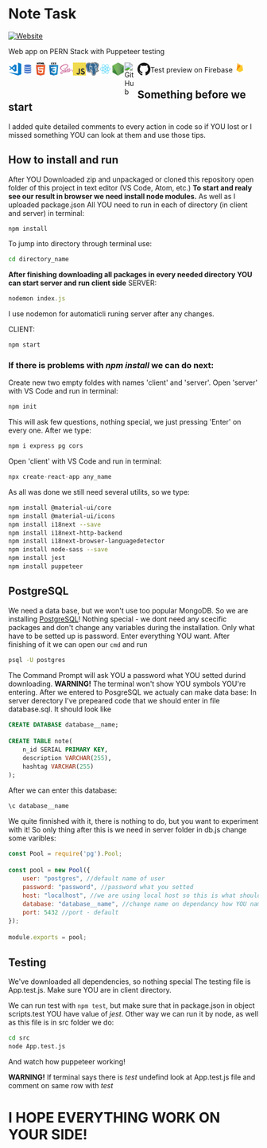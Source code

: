 # Note Task #

[![Website](https://img.shields.io/website?label=Node%20Task&down_color=lightgrey&down_message=Node%20Task&style=flat-square&up_color=%23f50057&up_message=TRY&url=https%3A%2F%2Fnotesaionystask.web.app%2F)](https://notesaionystask.web.app/)

Web app on PERN Stack with Puppeteer testing

<img class="weblist" align="left" alt="Visual Studio Code" width="26px" src="https://raw.githubusercontent.com/github/explore/80688e429a7d4ef2fca1e82350fe8e3517d3494d/topics/visual-studio-code/visual-studio-code.png" /><img class="weblist" align="left" alt="Visual Studio Code" width="26px" src="https://raw.githubusercontent.com/github/explore/80688e429a7d4ef2fca1e82350fe8e3517d3494d/topics/sql/sql.png" /><img class="weblist" align="left" alt="HTML5" width="26px" src="https://raw.githubusercontent.com/github/explore/80688e429a7d4ef2fca1e82350fe8e3517d3494d/topics/html/html.png" /><img class="weblist" align="left" alt="CSS3" width="26px" src="https://raw.githubusercontent.com/github/explore/80688e429a7d4ef2fca1e82350fe8e3517d3494d/topics/css/css.png" /><img class="weblist" align="left" alt="Sass" width="26px" src="https://raw.githubusercontent.com/github/explore/80688e429a7d4ef2fca1e82350fe8e3517d3494d/topics/sass/sass.png" /><img class="weblist" align="left" alt="JavaScript" width="26px" src="https://raw.githubusercontent.com/github/explore/80688e429a7d4ef2fca1e82350fe8e3517d3494d/topics/javascript/javascript.png" /><img class="weblist" align="left" alt="React" width="26px" src="https://raw.githubusercontent.com/github/explore/80688e429a7d4ef2fca1e82350fe8e3517d3494d/topics/postgresql/postgresql.png" /><img class="weblist" align="left" alt="React" width="26px" src="https://raw.githubusercontent.com/github/explore/80688e429a7d4ef2fca1e82350fe8e3517d3494d/topics/react/react.png" /><img class="weblist" align="left" alt="Node.js" width="26px" src="https://raw.githubusercontent.com/github/explore/80688e429a7d4ef2fca1e82350fe8e3517d3494d/topics/nodejs/nodejs.png" /><img class="weblist" align="left" alt="GitHub" width="26px" src="https://habrastorage.org/webt/mr/mp/vo/mrmpvoy3c9sicju-zbxkob3i-3w.png" /><img class="weblist" align="left" alt="GitHub" width="26px" src="https://raw.githubusercontent.com/github/explore/78df643247d429f6cc873026c0622819ad797942/topics/github/github.png" />

Test preview on Firebase <img src="https://raw.githubusercontent.com/github/explore/80688e429a7d4ef2fca1e82350fe8e3517d3494d/topics/firebase/firebase.png" height = "20px">

## Something before we start ##

I added quite detailed comments to every action in code so if YOU lost or I missed something YOU can look at them and use those tips.
## How to install and run ##
After YOU Downloaded zip and unpackaged or cloned this repository open folder of this project in text editor (VS Code, Atom, etc.)
**To start and realy see our result in browser we need install node modules.**
As well as I uploaded package.json
All YOU need to run in each of directory (in client and server) in terminal:
```bash
npm install
```
To jump into directory through terminal use:
```bash
cd directory_name
```
**After finishing downloading all packages in every needed directory YOU can start server and run client side**
SERVER:
```js
nodemon index.js
```
I use nodemon for automaticli runing server after any changes.

CLIENT:
```bash
npm start
```

### If there is problems with *npm install* we can do next:

Create new two empty foldes with names 'client' and 'server'.
Open 'server' with VS Code and run in terminal:
```bash
npm init
```
This will ask few questions, nothing special, we just pressing 'Enter' on every one. After we type:
```bash
npm i express pg cors
```

Open 'client' with VS Code and run in terminal:
```js
npx create-react-app any_name
```
As all was done we still need several utilits, so we type:
```bash
npm install @material-ui/core
npm install @material-ui/icons
npm install i18next --save
npm install i18next-http-backend
npm install i18next-browser-languagedetector
npm install node-sass --save
npm install jest
npm install puppeteer
```

## PostgreSQL

We need a data base, but we won't use too popular MongoDB.
So we are installing [PostgreSQL][downloadlink]!
Nothing special - we dont need any scecific packages and don't change any variables during the installation. Only what have to be setted up is password. Enter everything YOU want. After finishing of it we can open our ```cmd``` and run 
```bash
psql -U postgres
```
The Command Prompt will ask YOU a password what YOU setted durind downloading.
**WARNING!** The terminal won't show YOU symbols YOU're entering.
After we entered to PosgreSQL we actualy can make data base:
In server derectory I've prepeared code that we should enter in file database.sql.
It should look like 
```sql
CREATE DATABASE database__name;

CREATE TABLE note(
    n_id SERIAL PRIMARY KEY,
    description VARCHAR(255),
    hashtag VARCHAR(255)
);
```
After we can enter this database:
```sql
\c database__name
```
We quite finnished with it, there is nothing to do, but you want to experiment with it!
So only thing after this is we need in server folder in db.js change some varibles:
```js
const Pool = require('pg').Pool;

const pool = new Pool({
    user: "postgres", //default name of user
    password: "password", //password what you setted
    host: "localhost", //we are using local host so this is what should be
    database: "database__name", //change name on dependancy how YOU named it
    port: 5432 //port - default
});

module.exports = pool;
```

## Testing ##

We've downloaded all dependencies, so nothing special
The testing file is App.test.js. Make sure YOU are in client directory.

We can run test with ```npm test```, but make sure that in package.json in object scripts.test YOU have value of *jest*. Other way we can run it by node, as well as this file is in src folder we do: 
```bash
cd src
node App.test.js
```
And watch how puppeteer working!

**WARNING!** If terminal says there is *test* undefind look at App.test.js file and comment on same row with *test*

# I HOPE EVERYTHING WORK ON YOUR SIDE!

[downloadlink]: https://www.enterprisedb.com/downloads/postgres-postgresql-downloads
